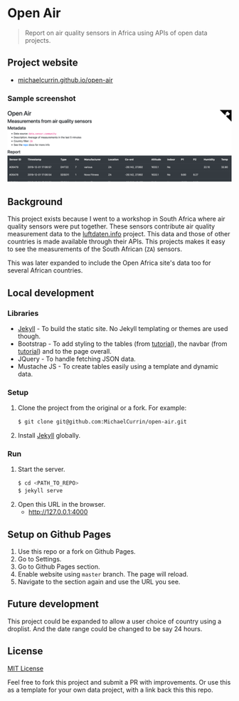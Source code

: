 # Open Air
> Report on air quality sensors in Africa using APIs of open data projects.

## Project website

- [michaelcurrin.github.io/open-air](https://michaelcurrin.github.io/open-air/)

### Sample screenshot

![Sample image](docs/preview.png)

## Background

This project exists because I went to a workshop in South Africa where air quality sensors were put together. These sensors contribute air quality measurement data to the [luftdaten.info](https://luftdaten.info) project. This data and those of other countries is made available through their APIs. This projects makes it easy to see the measurements of the South African (`ZA`) sensors.

This was later expanded to include the Open Africa site's data too for several African countries.

## Local development

### Libraries

- [Jekyll](https://jekyllrb.com/) - To build the static site. No Jekyll templating or themes are used though.
- Bootstrap - To add styling to the tables (from [tutorial](https://getbootstrap.com/docs/4.3/content/tables/)), the navbar (from [tutorial](https://getbootstrap.com/docs/4.3/components/navbar/#toggler)) and to the page overall.
- JQuery - To handle fetching JSON data.
- Mustache JS - To create tables easily using a template and dynamic data.

### Setup

1. Clone the project from the original or a fork. For example:
    ```bash
    $ git clone git@github.com:MichaelCurrin/open-air.git
    ```
2. Install [Jekyll](https://jekyllrb.com/) globally.

### Run

1. Start the server.
    ```bash
    $ cd <PATH_TO_REPO>
    $ jekyll serve
    ```
1. Open this URL in the browser.
    - http://127.0.0.1:4000


## Setup on Github Pages

1. Use this repo or a fork on Github Pages.
2. Go to Settings.
3. Go to Github Pages section.
4. Enable website using `master` branch. The page will reload.
5. Navigate to the section again and use the URL you see.

## Future development

This project could be expanded to allow a user choice of country using a droplist. And the date range could be changed to be say 24 hours.

## License

[MIT License](LICENSE)

Feel free to fork this project and submit a PR with improvements. Or use this as a template for your own data project, with a link back this this repo.
